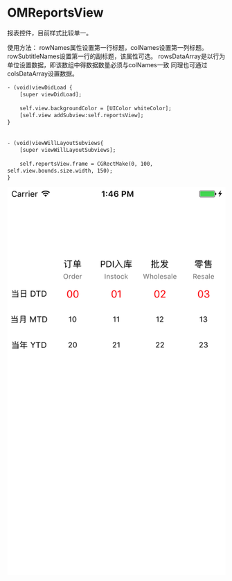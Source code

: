 # OMReportsView

报表控件，目前样式比较单一。

使用方法：
rowNames属性设置第一行标题，colNames设置第一列标题。
rowSubtitleNames设置第一行的副标题，该属性可选。
rowsDataArray是以行为单位设置数据，即该数组中得数据数量必须与colNames一致
同理也可通过colsDataArray设置数据。
```
- (void)viewDidLoad {
    [super viewDidLoad];

    self.view.backgroundColor = [UIColor whiteColor];
    [self.view addSubview:self.reportsView];
}


- (void)viewWillLayoutSubviews{
    [super viewWillLayoutSubviews];

    self.reportsView.frame = CGRectMake(0, 100, self.view.bounds.size.width, 150);
}

```
![image](https://github.com/olderMonster/OMReportsView/blob/master/Simulator%20Screen%20Shot%202017%E5%B9%B44%E6%9C%8824%E6%97%A5%20%E4%B8%8B%E5%8D%881.46.48.png)


